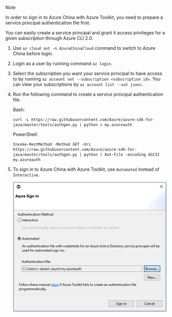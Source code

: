> [!NOTE]
> In order to sign in to Azure China with Azure Toolkit, you need to prepare a service principal authentication file first.
>
> You can easily create a service principal and grant it access privileges for a given subscription through Azure CLI 2.0.
>
> 1. Use `az cloud set -n AzureChinaCloud` command to switch to Azure China before login.
> 1. Login as a user by running command `az login`.
> 1. Select the subscription you want your service principal to have access to by running `az account set --subscription <subscription id>`. You can view your subscriptions by `az account list --out jsonc`.
> 1. Run the following command to create a service principal authentication file.
> 
>     Bash:
>     ```
>     curl -L https://raw.githubusercontent.com/Azure/azure-sdk-for-java/master/tools/authgen.py | python > my.azureauth
>     ```
>     PowerShell:
>     ```
>     Invoke-RestMethod -Method GET -Uri  https://raw.githubusercontent.com/Azure/azure-sdk-for-java/master/tools/authgen.py | python | Out-File -encoding ASCII my.azureauth
>     ```
>
> 1. To sign in to Azure China with Azure Toolkit, use `Automated` instead of `Interactive`.
>
>     ![azure-sign-in](./media/azure-eclipse-login-guide/azure-sign-in.png)